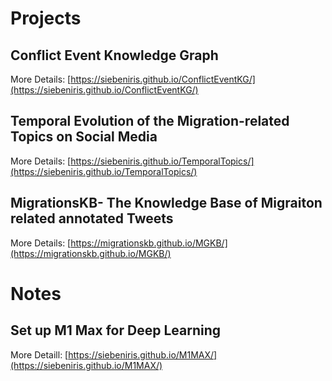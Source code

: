 # Projects 

## Conflict Event Knowledge Graph
More Details: [https://siebeniris.github.io/ConflictEventKG/](https://siebeniris.github.io/ConflictEventKG/)

## Temporal Evolution of the Migration-related Topics on Social Media
 
More Details: [https://siebeniris.github.io/TemporalTopics/](https://siebeniris.github.io/TemporalTopics/)

## MigrationsKB- The Knowledge Base of Migraiton related annotated Tweets

More Details: [https://migrationskb.github.io/MGKB/](https://migrationskb.github.io/MGKB/)


# Notes 

## Set up M1 Max for Deep Learning

More Detaill: [https://siebeniris.github.io/M1MAX/](https://siebeniris.github.io/M1MAX/)

